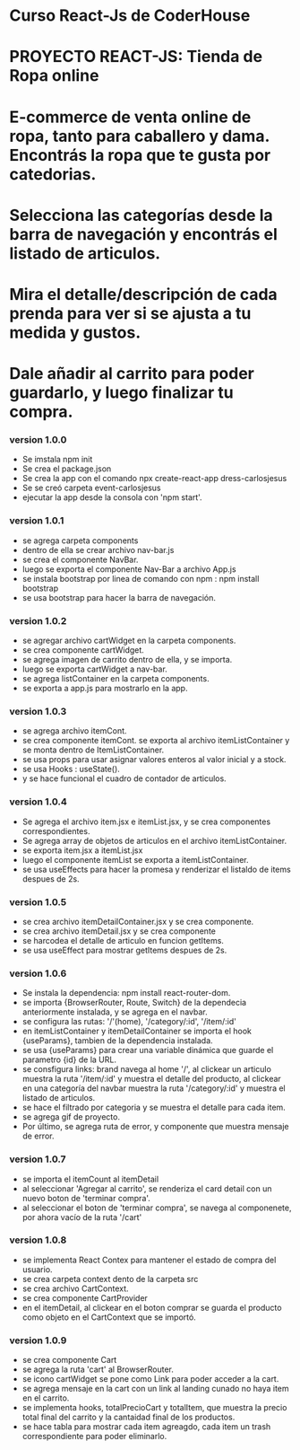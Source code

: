 # Curso React-Js de CoderHouse
# PROYECTO REACT-JS: Tienda de Ropa online
# E-commerce de venta online de ropa, tanto para caballero y dama. Encontrás la ropa que te gusta por catedorias.
# Selecciona las categorías desde la barra de navegación y encontrás el listado de articulos. 
# Mira el detalle/descripción de cada prenda para ver si se ajusta a tu medida y gustos.
# Dale añadir al carrito para poder guardarlo, y luego finalizar tu compra.

### version 1.0.0
 
 * Se imstala npm init
 * Se crea el package.json
 * Se crea la app con el comando npx create-react-app dress-carlosjesus
 * Se se creó carpeta event-carlosjesus
 * ejecutar la app desde la consola con 'npm start'.
### version 1.0.1

 * se agrega carpeta components
 * dentro de ella se crear archivo nav-bar.js
 * se crea el componente NavBar.
 * luego se exporta el componente Nav-Bar a archivo App.js
 * se instala bootstrap por linea de comando con npm : npm install bootstrap
 * se usa bootstrap para hacer la barra de navegación.
### version 1.0.2
 * se agregar archivo cartWidget en la carpeta components.
 * se crea componente cartWidget.
 * se agrega imagen de carrito dentro de ella, y se importa.
 * luego se exporta cartWidget a nav-bar.
 * se agrega listContainer en la carpeta components.
 * se exporta a app.js para mostrarlo en la app.
### version 1.0.3
 * se agrega archivo itemCont.
 * se crea componente itemCont.
   se exporta al archivo itemListContainer y se monta dentro de ItemListContainer.
 * se usa props para usar asignar valores enteros al valor inicial y a stock.
 * se usa Hooks : useState().
 * y se hace funcional el cuadro de contador de articulos.
### version 1.0.4
 * Se agrega el archivo item.jsx e itemList.jsx, y se crea componentes correspondientes.
 * Se agrega array de objetos de articulos en el archivo itemListContainer.
 * se exporta item.jsx a itemList.jsx
 * luego el componente itemList se exporta a itemListContainer.
 * se usa useEffects para hacer la promesa y renderizar el listaldo de items despues de 2s.
 ### version 1.0.5
 * se crea archivo itemDetailContainer.jsx y se crea componente.
 * se crea archivo itemDetail.jsx y se crea componente
 * se harcodea el detalle de articulo en funcion getItems.
 * se usa useEffect para mostrar getItems despues de 2s.
 ### version 1.0.6
  * Se instala la dependencia: npm install react-router-dom.
  * se importa {BrowserRouter, Route, Switch} de la dependecia anteriormente instalada, y se agrega en el navbar.
  * se configura las rutas: '/'(home), '/category/:id', '/item/:id'
  * en itemListContainer y itemDetailContainer se importa el hook {useParams}, tambien de la dependencia instalada.
  * se usa {useParams} para crear una variable dinámica que guarde el parametro {id} de la URL.
  * se consfigura links: brand navega al home '/', al clickear un articulo muestra la ruta '/item/:id' y muestra el detalle del producto,
    al clickear en una categoría del navbar muestra la ruta '/category/:id' y muestra el listado de articulos.
  * se hace el filtrado por categoria y se muestra el detalle para cada item.
  * se agrega gif de proyecto.
  * Por último, se agrega ruta de error, y componente que muestra mensaje de error.
### version 1.0.7
 * se importa el itemCount al itemDetail
 * al seleccionar 'Agregar al carrito', se renderiza el card detail con un nuevo boton de 'terminar compra'.
 * al seleccionar el boton de 'terminar compra', se navega al componenete, por ahora vacío de la ruta '/cart'
### version 1.0.8
 * se implementa React Contex para mantener el estado de compra del usuario.
 * se crea carpeta context dento de la carpeta src
 * se crea archivo CartContext.
 * se crea componente CartProvider
 * en el itemDetail, al clickear en el boton comprar se guarda el producto como objeto en el CartContext que se importó.
### version 1.0.9
 * se crea componente Cart
 * se agrega la ruta 'cart' al BrowserRouter.
 * se icono cartWidget se pone como Link para poder acceder a la cart.
 * se agrega mensaje en la cart con un link al landing cunado no haya item en el carrito.
 * se implementa hooks, totalPrecioCart y totalItem, que muestra la precio total final del carrito y la cantaidad final de los productos.
 * se hace tabla para mostrar cada item agreagdo, cada item un trash correspondiente para poder eliminarlo.